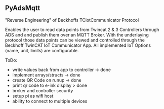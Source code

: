 ## PyAdsMqtt

"Reverse Engineering" of Beckhoffs TCIotCommunicator Protocol

Enables the user to read data points from Twincat 2 & 3 Controllers through ADS and
and publish them over an MQTT Broker. With the underlaying protocol those data points can be viewed and controlled through the 
Beckhoff TwinCAT IoT Communicator App.
All implemented IoT Options (name, unit, limits) are configurable.

ToDo:
 - write values back from app to controller -> done
 - implement arrays/structs -> done
 - create QR Code on runup -> done
 - print qr code to e-ink display > done
 - broker and controller security
 - setup pi as wifi host
 - ability to connect to multiple devices

